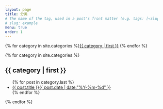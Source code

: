 ```yaml
---
layout: page
title: 分类
# The name of the tag, used in a post's front matter (e.g. tags: [<slug>]).
# slug: example
menu: true
order: 1
---
```


{% for category in site.categories %}<a class="button" href="#{{ category | first }}">{{ category | first }}</a> {% endfor %}

{% for category in site.categories %}
<h2><a id="{{ category | first }}">{{ category | first }}</a></h2>

<ul class="title-list">
{% for post in category.last %}
<li><a href="{{ post.url | relative_url }}">{{ post.title }}<span>{{ post.date | date:"%Y-%m-%d" }}</span></a></li>
{% endfor %}
</ul>

{% endfor %}